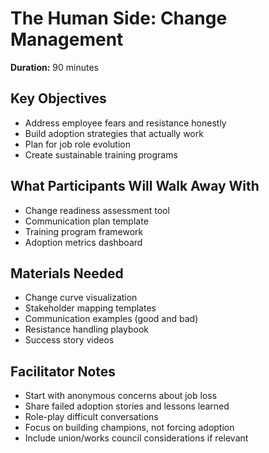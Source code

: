 # The Human Side: Change Management

**Duration:** 90 minutes

## Key Objectives
- Address employee fears and resistance honestly
- Build adoption strategies that actually work
- Plan for job role evolution
- Create sustainable training programs

## What Participants Will Walk Away With
- Change readiness assessment tool
- Communication plan template
- Training program framework
- Adoption metrics dashboard

## Materials Needed
- Change curve visualization
- Stakeholder mapping templates
- Communication examples (good and bad)
- Resistance handling playbook
- Success story videos

## Facilitator Notes
- Start with anonymous concerns about job loss
- Share failed adoption stories and lessons learned
- Role-play difficult conversations
- Focus on building champions, not forcing adoption
- Include union/works council considerations if relevant